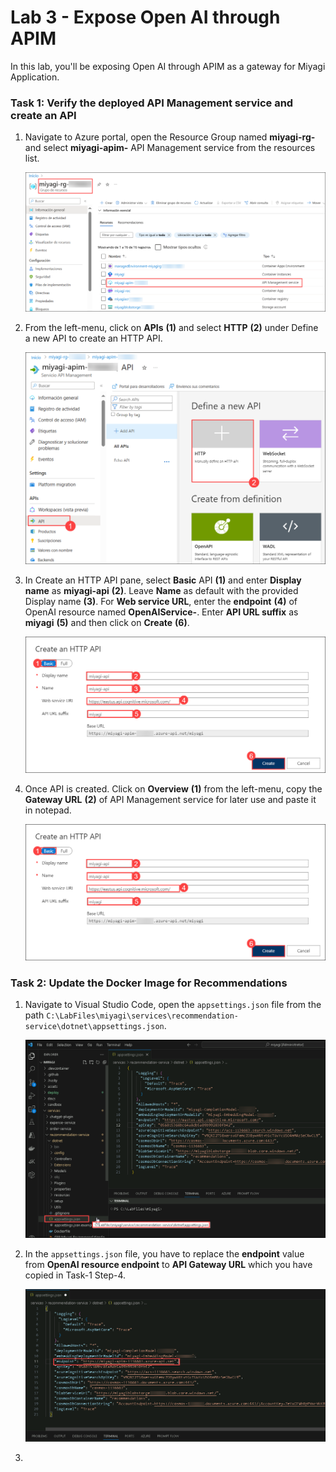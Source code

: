 # Lab 3 - Expose Open AI through APIM

In this lab, you'll be exposing Open AI through APIM as a gateway for Miyagi Application.

### Task 1: Verify the deployed API Management service and create an API

1. Navigate to Azure portal, open the Resource Group named **miyagi-rg-<inject key="DeploymentID" enableCopy="false"/>**  and select **miyagi-apim-<inject key="DeploymentID" enableCopy="false"/>** API Management service from the resources list.

   ![](./Media/lab3-t1-s1.png)

1. From the left-menu, click on **APIs** **(1)** and select **HTTP** **(2)** under Define a new API to create an HTTP API.

   ![](./Media/lab3-t1-s2.png)

1. In Create an HTTP API pane, select **Basic** API **(1)** and enter **Display name** as **miyagi-api** **(2)**. Leave **Name** as default with the provided Display name **(3)**. For **Web service URL**, enter the **endpoint** **(4)** of OpenAI resource named **OpenAIService-<inject key="DeploymentID" enableCopy="false"/>**. Enter **API URL suffix** as **miyagi** **(5)** and then click on **Create** **(6)**.

   ![](./Media/lab3-t1-s3.png)

1. Once API is created. Click on **Overview** **(1)** from the left-menu, copy the **Gateway URL** **(2)** of API Management service for later use and paste it in notepad.

   ![](./Media/lab3-t1-s3.png)

### Task 2: Update the Docker Image for Recommendations

1. Navigate to Visual Studio Code, open the `appsettings.json` file from the path `C:\LabFiles\miyagi\services\recommendation-service\dotnet\appsettings.json`.

   ![](./Media/lab3-t2-s1.png)

1. In the `appsettings.json` file, you have to replace the **endpoint** value from **OpenAI resource endpoint** to **API Gateway URL** which you have copied in Task-1 Step-4.

   ![](./Media/lab3-t2-s2.png)

1. 

   

